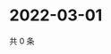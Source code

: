 # 2022-03-01

共 0 条

<!-- BEGIN WEIBO -->
<!-- 最后更新时间 Tue Mar 01 2022 11:15:53 GMT+0800 (China Standard Time) -->

<!-- END WEIBO -->
